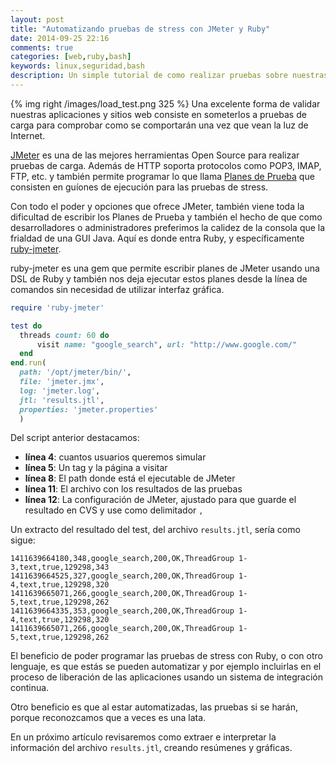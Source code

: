 ```yaml
---
layout: post
title: "Automatizando pruebas de stress con JMeter y Ruby"
date: 2014-09-25 22:16
comments: true
categories: [web,ruby,bash]
keywords: linux,seguridad,bash
description: Un simple tutorial de como realizar pruebas sobre nuestras aplicaciones con JMeter
---
```

{% img right /images/load_test.png 325 %}
Una excelente forma de validar nuestras aplicaciones y sitios web consiste en someterlos a pruebas de carga para comprobar como se comportarán una vez que vean la luz de Internet.

[JMeter](http://jmeter.apache.org) es una de las mejores herramientas Open Source para realizar pruebas de carga. Además de HTTP soporta protocolos como POP3, IMAP, FTP, etc. y también permite programar lo que llama [Planes de Prueba](http://jmeter.apache.org/usermanual/build-test-plan.html) que consisten en guíones de ejecución para las pruebas de stress.

Con todo el poder y opciones que ofrece JMeter, también viene toda la dificultad de escribir los Planes de Prueba y también el hecho de que como desarrolladores o administradores preferimos la calidez de la consola que la frialdad de una GUI Java. Aquí es donde entra Ruby, y específicamente [ruby-jmeter](http://jmeter.apache.org).

ruby-jmeter es una gem que permite escribir planes de JMeter usando una DSL de Ruby y también nos deja ejecutar estos planes desde la línea de comandos sin necesidad de utilizar interfaz gráfica.

```ruby
require 'ruby-jmeter'

test do
  threads count: 60 do 
	  visit name: "google_search", url: "http://www.google.com/"
  end
end.run(
  path: '/opt/jmeter/bin/',
  file: 'jmeter.jmx',
  log: 'jmeter.log',
  jtl: 'results.jtl',
  properties: 'jmeter.properties'
  )
```

Del script anterior destacamos:

* **línea 4**: cuantos usuarios queremos simular
* **línea 5**: Un tag y la página a visitar
* **línea 8**: El path donde está el ejecutable de JMeter
* **línea 11**: El archivo con los resultados de las pruebas
* **línea 12**: La configuración de JMeter, ajustado para que guarde el resultado en CVS y use como delimitador ```,```

Un extracto del resultado del test, del archivo ```results.jtl```, sería como sigue:

```
1411639664180,348,google_search,200,OK,ThreadGroup 1-3,text,true,129298,343
1411639664525,327,google_search,200,OK,ThreadGroup 1-4,text,true,129298,320
1411639665071,266,google_search,200,OK,ThreadGroup 1-5,text,true,129298,262
1411639664335,353,google_search,200,OK,ThreadGroup 1-4,text,true,129298,320
1411639665071,266,google_search,200,OK,ThreadGroup 1-5,text,true,129298,262
```

El beneficio de poder programar las pruebas de stress con Ruby, o con otro lenguaje, es que estás se pueden automatizar y por ejemplo incluirlas en el proceso de liberación de las aplicaciones usando un sistema de integración continua.

Otro beneficio es que al estar automatizadas, las pruebas si se harán, porque reconozcamos que a veces es una lata.

En un próximo artículo revisaremos como extraer e interpretar la información del archivo ```results.jtl```, creando resúmenes y gráficas.
